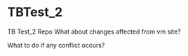 TBTest_2
========

TB Test_2 Repo
What about changes affected from vm site?

What to do if any conflict occurs?
